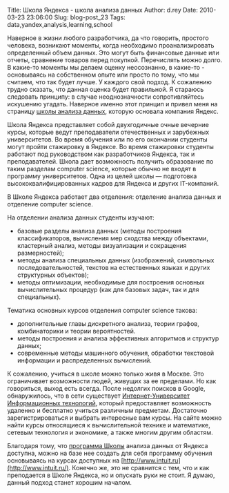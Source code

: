 Title: Школа Яндекса - школа анализа данных
Author: d.rey
Date: 2010-03-23 23:06:00
Slug: blog-post_23
Tags: data,yandex,analysis,learning,school

Наверное в жизни любого разработчика, да что говорить, простого человека, возникают моменты, когда необходимо проанализировать определенный объем данных. Это могут быть финансовые данные или отчеты, сравнение товаров перед покупкой. Перечислять можно долго. В какие-то моменты мы делаем оценку неосознанно, в какие-то - основываясь на собственном опыте или просто по тому, что мы считаем, что так будет лучше. У каждого свой подход. К сожалению трудно сказать, что данная оценка будет правильной. Я стараюсь следовать принципу: в случае неоднозначности сопротивляйтесь искушению угадать. Наверное именно этот принцип и привел меня на страницу [школы анализа данных](http://shad.yandex.ru/), которую основала компания Яндекс.


Школа Яндекса представляет собой двухгодичные очные вечерние курсы, которые ведут преподаватели отечественных и зарубежных университетов. Во время обучения или по его окончании студенты могут пройти стажировку в Яндексе. Во время стажировки студенты работают под руководством как разработчиков Яндекса, так и преподавателей. Школа дает возможность получить образование по таким разделам computer science, которые обычно не входят в программу университетов. Одна из целей школы — подготовка высококвалифицированных кадров для Яндекса и других IT-компаний.

В Школе Яндекса работает два отделения: отделение анализа данных и отделение computer science.

На отделении анализа данных студенты изучают:

- базовые разделы анализа данных (методы построения классификаторов, вычисления мер сходства между объектами, кластерный анализ, методы визуализации и сокращения размерностей);
- методы анализа специальных данных (изображений, символьных последовательностей, текстов на естественных языках и других структурных объектов);
- методы оптимизации, необходимые для построения основных вычислительных процедур (как для базовых задач, так и для специальных).

Тематика основных курсов отделения computer science такова:

- дополнительные главы дискретного анализа, теории графов, комбинаторики и теории вероятностей.
- методы построения и анализа эффективных алгоритмов и структур данных;
- современные методы машинного обучения, обработки текстовой информации и распределенных вычислений.

К сожалению, учиться в школе можно только живя в Москве. Это ограничивает возможности людей, живущих за ее пределами. Но как говориться, выход есть всегда. После недолгих поисков в Google, обнаружилось, что в сети существует [Интернет-Университет Информационных технологий](http://www.intuit.ru/), который предоставляет возможность удаленно и бесплатно учиться различным предметам. Достаточно зарегистрироваться и выбрать интересные вам курсы. На сайте можно найти курсы относящиеся к вычислительной технике и математике, сетевым технология и экономике, а также многим другим областям. 

Благодаря тому, что [программа Школы](http://shad.yandex.ru/program/) анализа данных от Яндекса доступна, можно на базе нее создать для себя программу обучения основываясь на курсах доступных на [http://www.intuit.ru](http://www.intuit.ru/). Конечно же, это не сравнится с тем, что и как преподается в Школе Яндекса, но и опускать руки не стоит. Я думаю, данный подход станет хорошим началом.
